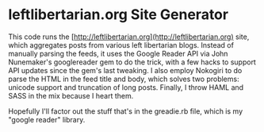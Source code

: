 # leftlibertarian.org Site Generator #

This code runs the [http://leftlibertarian.org](http://leftlibertarian.org) site, which aggregates posts from various left libertarian blogs. Instead of manually parsing the feeds, it uses the Google Reader API via John Nunemaker's googlereader gem to do the trick, with a few hacks to support API updates since the gem's last tweaking. I also employ Nokogiri to do parse the HTML in the feed title and body, which solves two problems: unicode support and truncation of long posts. Finally, I throw HAML and SASS in the mix because I heart them.

Hopefully I'll factor out the stuff that's in the greadie.rb file, which is my "google reader" library.